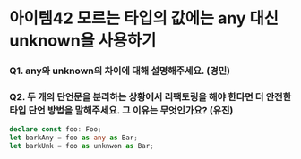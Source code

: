 # 아이템42 모르는 타입의 값에는 any 대신 unknown을 사용하기

### Q1. any와 unknown의 차이에 대해 설명해주세요. (경민)

### Q2. 두 개의 단언문을 분리하는 상황에서 리팩토링을 해야 한다면 더 안전한 타입 단언 방법을 말해주세요. 그 이유는 무엇인가요? (유진)
```ts
declare const foo: Foo;
let barkAny = foo as any as Bar;
let barkUnk = foo as unknwon as Bar;
```
